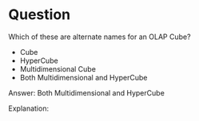 # Question 

Which of these are alternate names for an OLAP Cube?  

+ Cube
+ HyperCube
+ Multidimensional Cube
+ Both Multidimensional and HyperCube

Answer: Both Multidimensional and HyperCube

Explanation: 